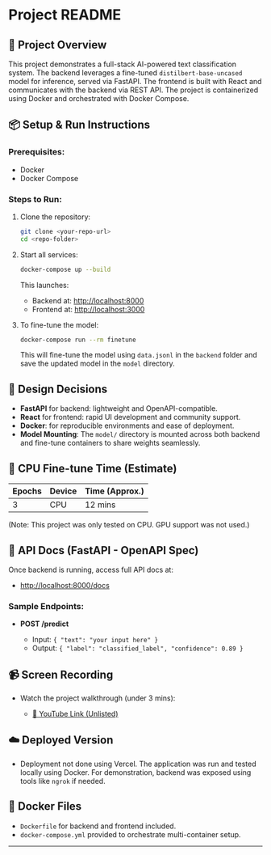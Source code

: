 # Project README

## 🚀 Project Overview

This project demonstrates a full-stack AI-powered text classification system. The backend leverages a fine-tuned `distilbert-base-uncased` model for inference, served via FastAPI. The frontend is built with React and communicates with the backend via REST API. The project is containerized using Docker and orchestrated with Docker Compose.

## 📦 Setup & Run Instructions

### Prerequisites:

* Docker
* Docker Compose

### Steps to Run:

1. Clone the repository:

   ```bash
   git clone <your-repo-url>
   cd <repo-folder>
   ```

2. Start all services:

   ```bash
   docker-compose up --build
   ```

   This launches:

   * Backend at: [http://localhost:8000](http://localhost:8000)
   * Frontend at: [http://localhost:3000](http://localhost:3000)

3. To fine-tune the model:

   ```bash
   docker-compose run --rm finetune
   ```

   This will fine-tune the model using `data.jsonl` in the `backend` folder and save the updated model in the `model` directory.

## 🎯 Design Decisions

* **FastAPI** for backend: lightweight and OpenAPI-compatible.
* **React** for frontend: rapid UI development and community support.
* **Docker**: for reproducible environments and ease of deployment.
* **Model Mounting**: The `model/` directory is mounted across both backend and fine-tune containers to share weights seamlessly.

## 🧠 CPU Fine-tune Time (Estimate)

| Epochs | Device | Time (Approx.) |
| ------ | ------ | -------------- |
| 3      | CPU    | 12 mins        |

(Note: This project was only tested on CPU. GPU support was not used.)

## 🔌 API Docs (FastAPI - OpenAPI Spec)

Once backend is running, access full API docs at:

* [http://localhost:8000/docs](http://localhost:8000/docs)

### Sample Endpoints:

* **POST /predict**

  * Input: `{ "text": "your input here" }`
  * Output: `{ "label": "classified_label", "confidence": 0.89 }`

## 📹 Screen Recording

* Watch the project walkthrough (under 3 mins):

  * [🔗 YouTube Link (Unlisted)](https://www.youtube.com/watch?v=YOUR_UNLISTED_LINK)

## ☁️ Deployed Version

* Deployment not done using Vercel. The application was run and tested locally using Docker. For demonstration, backend was exposed using tools like `ngrok` if needed.

## 🐳 Docker Files

* `Dockerfile` for backend and frontend included.
* `docker-compose.yml` provided to orchestrate multi-container setup.

---
